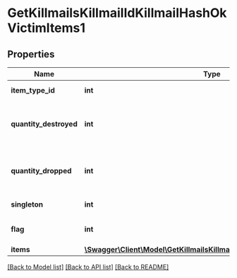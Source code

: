 # GetKillmailsKillmailIdKillmailHashOkVictimItems1

## Properties
Name | Type | Description | Notes
------------ | ------------- | ------------- | -------------
**item_type_id** | **int** | item_type_id integer | 
**quantity_destroyed** | **int** | How many of the item were destroyed if any | [optional] 
**quantity_dropped** | **int** | How many of the item were dropped if any | [optional] 
**singleton** | **int** | singleton integer | 
**flag** | **int** | Flag for the location of the item | 
**items** | [**\Swagger\Client\Model\GetKillmailsKillmailIdKillmailHashOkVictimItems[]**](GetKillmailsKillmailIdKillmailHashOkVictimItems.md) | items array | [optional] 

[[Back to Model list]](../README.md#documentation-for-models) [[Back to API list]](../README.md#documentation-for-api-endpoints) [[Back to README]](../README.md)


